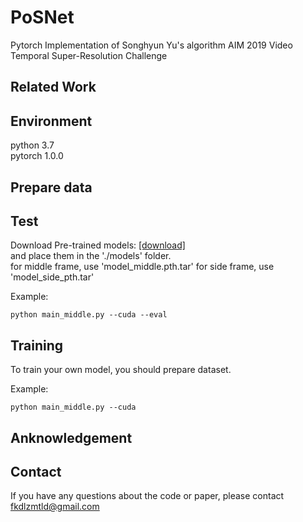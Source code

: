 # PoSNet
Pytorch Implementation of Songhyun Yu's algorithm
AIM 2019 Video Temporal Super-Resolution Challenge 

## Related Work


## Environment  
  python 3.7   
  pytorch 1.0.0  

## Prepare data


## Test
Download Pre-trained models: [[download]](https://drive.google.com/open?id=18-39JPIN0w7rp7oewlQf8C0ur7oa4DxY)  
and place them in the './models' folder.  
for middle frame, use 'model_middle.pth.tar'
for side frame, use 'model_side_pth.tar'

Example:  
```
python main_middle.py --cuda --eval
```

## Training
To train your own model, you should prepare dataset.

Example:  
```
python main_middle.py --cuda
```
  
## Anknowledgement


## Contact
If you have any questions about the code or paper, please contact fkdlzmtld@gmail.com
